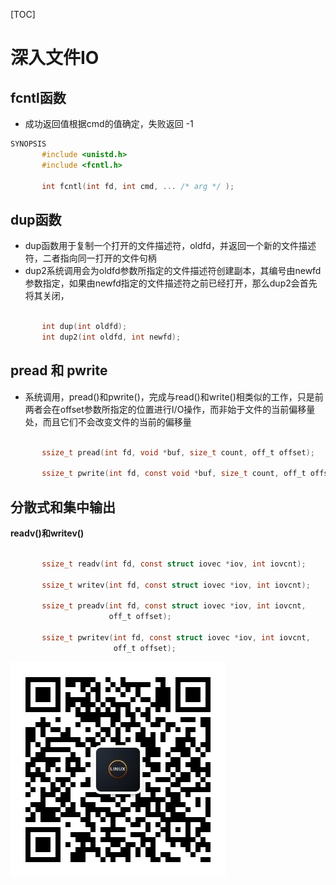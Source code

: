 [TOC]

# 深入文件IO

## fcntl函数

- 成功返回值根据cmd的值确定，失败返回 -1

```c
SYNOPSIS
       #include <unistd.h>
       #include <fcntl.h>

       int fcntl(int fd, int cmd, ... /* arg */ );

```

## dup函数

- dup函数用于复制一个打开的文件描述符，oldfd，并返回一个新的文件描述符，二者指向同一打开的文件句柄
- dup2系统调用会为oldfd参数所指定的文件描述符创建副本，其编号由newfd参数指定，如果由newfd指定的文件描述符之前已经打开，那么dup2会首先将其关闭，

```c       #include <unistd.h>

       int dup(int oldfd);
       int dup2(int oldfd, int newfd);
```

## pread 和 pwrite

- 系统调用，pread()和pwrite()，完成与read()和write()相类似的工作，只是前两者会在offset参数所指定的位置进行I/O操作，而非始于文件的当前偏移量处，而且它们不会改变文件的当前的偏移量

```c       #include <unistd.h>

       ssize_t pread(int fd, void *buf, size_t count, off_t offset);

       ssize_t pwrite(int fd, const void *buf, size_t count, off_t offset);
```



## 分散式和集中输出

**readv()和writev()**

```c       #include <sys/uio.h>

       ssize_t readv(int fd, const struct iovec *iov, int iovcnt);

       ssize_t writev(int fd, const struct iovec *iov, int iovcnt);

       ssize_t preadv(int fd, const struct iovec *iov, int iovcnt,
                      off_t offset);

       ssize_t pwritev(int fd, const struct iovec *iov, int iovcnt,
                       off_t offset);
```











































![码上嵌入式](./../../doc/picture/weixin.jpg)









